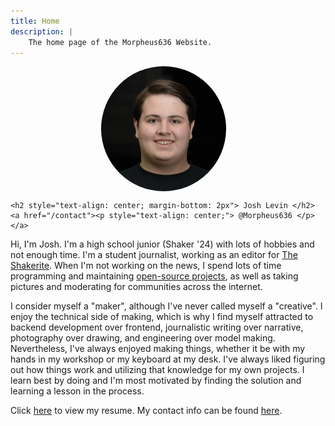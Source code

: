 ```yaml
---
title: Home
description: |
    The home page of the Morpheus636 Website.
---
```

<style>
    div.pfp-box {
        float: left;
        padding-right: 15px;
    }
    img.pfp {
        border-radius: 50%;
        width: 200px;
        display: block;
        margin-left: auto;
        margin-right: auto;
    }
    @media screen and (max-width: 600px) {
        div.pfp-box {
            float: none;       
        }
    }
</style>

<div class="pfp-box">
    <img src="https://github.com/morpheus636/branding/raw/main/pfp_compressed.png" 
    class="pfp">

    <h2 style="text-align: center; margin-bottom: 2px"> Josh Levin </h2>
    <a href="/contact"><p style="text-align: center;"> @Morpheus636 </p></a>
</div>


Hi, I'm Josh. I'm a high school junior (Shaker '24) with lots of hobbies and not enough time.
I'm a student journalist, working as an editor for [The Shakerite](https://shakerite.com). 
When I'm not working on the news, I spend lots of time programming and maintaining [open-source projects](/portfolio),
as well as taking pictures and moderating for communities across the internet.

I consider myself a "maker", although I've never called myself a "creative". I enjoy the technical side of making,
which is why I find myself attracted to backend development over frontend, journalistic writing over narrative,
photography over drawing, and engineering over model making. Nevertheless, I've always enjoyed making things, whether it be with
my hands in my workshop or my keyboard at my desk. I've always liked figuring out how things work and utilizing that knowledge for my own projects. 
I learn best by doing and I'm most motivated by finding the solution and learning a lesson in the process. 

Click [here](/resume) to view my resume. My contact info can be found [here](/contact).
